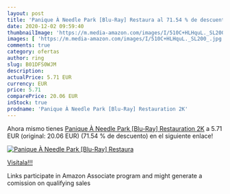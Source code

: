 ```yaml
---
layout: post
title: 'Panique À Needle Park [Blu-Ray] Restaura al 71.54 % de descuento'
date: 2020-12-02 09:59:40
thumbnailImage: 'https://m.media-amazon.com/images/I/510C+HLHquL._SL200_.jpg'
images: [ 'https://m.media-amazon.com/images/I/510C+HLHquL._SL200_.jpg' ]
comments: true
category: ofertas
author: ring
slug: B01DFS0WJM
description:
actualPrice: 5.71 EUR
currency: EUR
price: 5.71
comparePrice: 20.06 EUR
inStock: true
prodname: 'Panique À Needle Park [Blu-Ray] Restauration 2K'
---
```


Ahora mismo tienes [Panique À Needle Park [Blu-Ray] Restauration 2K](https://www.amazon.fr/dp/B01DFS0WJM/?tag=tolees0d-21) a 5.71 EUR (original: 20.06 EUR) (71.54 %  de descuento) en el siguiente enlace!

[![Panique À Needle Park [Blu-Ray] Restaura](https://m.media-amazon.com/images/I/510C+HLHquL._SL200_.jpg)](https://www.amazon.fr/dp/B01DFS0WJM/?tag=tolees0d-21)

[Visítala!!!](https://www.amazon.fr/dp/B01DFS0WJM/?tag=tolees0d-21)

Links participate in Amazon Associate program and might generate a comission on qualifying sales
